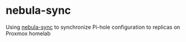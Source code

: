 # nebula-sync

Using [nebula-sync](https://github.com/lovelaze/nebula-sync/) to synchronize Pi-hole configuration to replicas on Proxmox homelab
